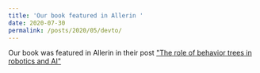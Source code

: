 ```yaml
---
title: 'Our book featured in Allerin '
date: 2020-07-30
permalink: /posts/2020/05/devto/
---
```

Our book was featured in Allerin in their post ["The role of behavior trees in robotics and AI"](https://www.allerin.com/blog/the-role-of-behavior-trees-in-robotics-and-ai)
